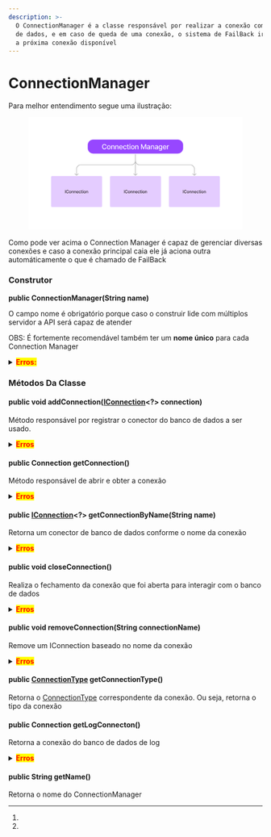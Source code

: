 ```yaml
---
description: >-
  O ConnectionManager é a classe responsável por realizar a conexão com o banco
  de dados, e em caso de queda de uma conexão, o sistema de FailBack irá colocar
  a próxima conexão disponível
---
```


# ConnectionManager

Para melhor entendimento segue uma ilustração:

<figure><img src="../../.gitbook/assets/Untitled.png" alt=""><figcaption></figcaption></figure>

Como pode ver acima o Connection Manager é capaz de gerenciar diversas conexões e caso a conexão principal caia ele já aciona outra automáticamente o que é chamado de FailBack

### Construtor

**public ConnectionManager(String name)**

O campo nome é obrigatório porque caso o construir lide com múltiplos servidor a API será capaz de atender

OBS: É fortemente recomendável também ter um **nome único** para cada Connection Manager

<details>

<summary><mark style="color:red;"><strong>Erros:</strong></mark></summary>

* <mark style="color:red;">NullPointerException</mark> : Ocorre quando o nome é vazio ou nulo

</details>

### Métodos Da Classe

#### public void addConnection([IConnection](../../readme/classes/iconnection.md)\<?> connection)

Método responsável por registrar o conector do banco de dados a ser usado.

<details>

<summary><mark style="color:red;"><strong>Erros</strong></mark></summary>

* <mark style="color:red;">DuplicateConnectionNameException</mark> : Ocorre quando o nome da conexão já existe
* <mark style="color:red;">Exception</mark> : Ocorre quando qualquer erro que aconteça ao tentar ao registrar a conexão

</details>

#### public Connection getConnection()

Método responsável de abrir e obter a conexão

<details>

<summary><mark style="color:red;"><strong>Erros</strong></mark></summary>

* <mark style="color:red;">NullPointerException</mark> : Ocorre quando não há nenhuma conexão registrada
* <mark style="color:red;">ConnectionNotEstablishedException</mark> : Ocorre quando não foi possível estabilizar a conexão com o banco de dados por qualquer motivo que seja
* <mark style="color:red;">SQLException</mark>: Ocorre quando há alguma inconsistência no código SQL
* <mark style="color:red;">ClassNotFoundException</mark>: Ocorre quando a classe do driver do banco de dados não for encontrada

</details>

#### public [IConnection](../../readme/classes/iconnection.md)\<?> getConnectionByName(String name)

Retorna um conector de banco de dados conforme o nome da conexão

<details>

<summary><mark style="color:red;"><strong>Erros</strong></mark></summary>

* [<mark style="color:red;">NullPointerException</mark>](#user-content-fn-1)[^1] : Ocorre quando não há nenhuma conexão registrada ou quando o nome está vazio
* <mark style="color:red;">Exception</mark>: Ocorre quando é disparado algum erro na função que busca a conexão

</details>

#### public void closeConnection()

Realiza o fechamento da conexão que foi aberta para interagir com o banco de dados

<details>

<summary><mark style="color:red;"><strong>Erros</strong></mark></summary>

* <mark style="color:red;">SQLException</mark> : Ocorre quando  houver algum problema durante o fechamento da conexão com o banco de dados

</details>

#### public void removeConnection(String connectionName)

Remove um IConnection baseado no nome da conexão

<details>

<summary><mark style="color:red;"><strong>Erros</strong></mark></summary>

[<mark style="color:red;">NullPointerException</mark>](#user-content-fn-2)[^2] : Ocorre quando não for passado o nome da conexão

</details>

#### public [ConnectionType](../enums/connectiontype.md) getConnectionType()

Retorna o [ConnectionType](../enums/connectiontype.md) correspondente da conexão. Ou seja, retorna o tipo da conexão

#### public Connection getLogConnecton()

Retorna a conexão do banco de dados de log

<details>

<summary><mark style="color:red;"><strong>Erros</strong></mark></summary>

* <mark style="color:red;">ConnectionNotEstablishedException</mark>: Ocorre quando não foi possível fazer a conexão com o banco de dados de Logs
* <mark style="color:red;">SQLException</mark>: Ocorre quando há alguma inconsistência no código SQL
* <mark style="color:red;">ClassNotFoundException</mark>: Ocorre quando a classe do driver do banco de dados não for encontrada

</details>

#### public String getName()

Retorna o nome do ConnectionManager

[^1]: 

[^2]: 
